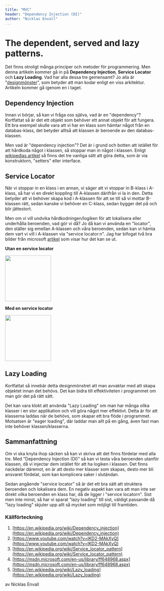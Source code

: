 ```yaml
---
title: "MVC"
header: "Dependency Injection (DI)"
author: "Nicklas Envall"
...
```

# The dependent, served and lazy patterns.

Det finns otroligt många principer och metoder för programmering. Men denna artikeln kommer gå in på **Dependency Injection**, **Service Locator** och **Lazy Loading**.
Vad har alla dessa tre gemensamt? Jo alla är "[designmönster](https://en.wikipedia.org/wiki/Software_design_pattern)",
som betyder att man kodar enligt en viss arkitektur. Artikeln kommer gå igenom en i taget.

## Dependency Injection

Innan vi börjar, så kan vi fråga oss själva, vad är en "dependency"? Kortfattat så är det
ett objekt som behöver ett annat objekt för att fungera. Ett bra exempel skulle vara att
vi har en klass som hämtar något från en databas-klass, det betyder alltså att klassen
är beroende av den databas-klassen.

Men vad är "dependency injection"? Det är i grund och botten att istället för att hårdkoda
något i klassen, så stoppar man in något i klassen. Enligt [wikipedias artikel](https://en.wikipedia.org/wiki/Dependency_injection)
så finns det tre vanliga sätt att göra detta, som är via konstruktorn, "setters" eller interface.


## Service Locator

När vi stoppar in en klass i en annan, vi säger att vi stoppar in B-klass i A-klass, så har vi en direkt koppling till A-klassen därifrån
vi la in den. Detta betyder att vi behöver skapa kod i A-klassen för att se till så vi mottar B-klassen rätt, sedan kanske vi behöver
en C-klass, sedan bygger det på och blir jättestort.

Men om vi vill undvika hårdkodningen/logiken för att lokalisera eller underhålla beroenden, vad gör vi då?
Jo då kan vi använda en "locator", den ställer sig emellan A-klassen och våra beroenden, sedan kan vi hämta
dem vart vi vill i A-klassen via "service locator:n". Jag har bifogat två bra bilder från microsoft [artikel](https://msdn.microsoft.com/en-us/library/ff648968.aspx) som visar hur
det kan se ut.

**Utan en service locator**

<img style="height:150px;" src="https://i-msdn.sec.s-msft.com/dynimg/IC340134.png">

**Med en service locator**

<img style="height:150px;" src="https://i-msdn.sec.s-msft.com/dynimg/IC340135.png">


## Lazy Loading

Kortfattat så innebär detta designmönstret att man avvaktar med att skapa objektet innan det behövs. Det
kan bidra till effektiviteten i programmet om man gör det på rätt sätt.

Det kan vara klokt att använda "Lazy Loading" om man har många olika klasser i en stor applikation och vill
göra något mer effektivt. Detta är för att klasserna laddas när de behövs, som skapar ett bra flöde i programmet.
Motsatsen är "eager loading", där laddar man allt på en gång, även fast man inte behöver klassen/klasserna.


## Sammanfattning

Om vi ska knyta ihop säcken så kan vi skriva att det finns fördelar med alla tre. Med "Dependency Injection (DI)" så kan
vi testa våra beroenden utanför klassen, då vi injectar dem istället för att ha logiken i klassen. Det finns nackdelar däremot,
en är att desto mer klasser som skapas, desto mer bli ansvaret fördelat, som kan komplicera saker i slutändan.

Sedan angående "service locator" så är det ett bra sätt att struktera beroenden och lokalisera dem. En negativ aspekt kan vara att man inte ser direkt
vilka beroenden en klass har, då de ligger i "service locatorn". Sist men inte minst, så har vi sparat "lazy loading" till sist, väldigt
passande då "lazy loading" skjuter upp allt så mycket som möjligt till framtiden.


### Källförteckning
1. [https://en.wikipedia.org/wiki/Dependency_injection](https://en.wikipedia.org/wiki/Dependency_injection)
2. [https://www.youtube.com/watch?v=IKD2-MAkXyQ](https://www.youtube.com/watch?v=IKD2-MAkXyQ)
3. [https://en.wikipedia.org/wiki/Service_locator_pattern](https://en.wikipedia.org/wiki/Service_locator_pattern)
4. [https://msdn.microsoft.com/en-us/library/ff648968.aspx](https://msdn.microsoft.com/en-us/library/ff648968.aspx)
5. [https://en.wikipedia.org/wiki/Lazy_loading](https://en.wikipedia.org/wiki/Lazy_loading)

av Nicklas Envall
